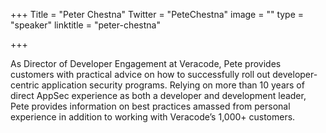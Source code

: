 +++
Title = "Peter Chestna"
Twitter = "PeteChestna"
image = ""
type = "speaker"
linktitle = "peter-chestna"

+++

As Director of Developer Engagement at Veracode, Pete provides customers with practical advice on how to successfully roll out developer-centric application security programs. Relying on more than 10 years of direct AppSec experience as both a developer and development leader, Pete provides information on best practices amassed from personal experience in addition to working with Veracode’s 1,000+ customers.

